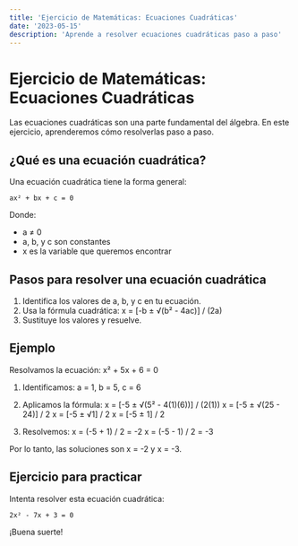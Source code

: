 ```yaml
---
title: 'Ejercicio de Matemáticas: Ecuaciones Cuadráticas'
date: '2023-05-15'
description: 'Aprende a resolver ecuaciones cuadráticas paso a paso'
---
```


# Ejercicio de Matemáticas: Ecuaciones Cuadráticas

Las ecuaciones cuadráticas son una parte fundamental del álgebra. En este ejercicio, aprenderemos cómo resolverlas paso a paso.

## ¿Qué es una ecuación cuadrática?

Una ecuación cuadrática tiene la forma general:

```
ax² + bx + c = 0
```

Donde:
- a ≠ 0
- a, b, y c son constantes
- x es la variable que queremos encontrar

## Pasos para resolver una ecuación cuadrática

1. Identifica los valores de a, b, y c en tu ecuación.
2. Usa la fórmula cuadrática: x = [-b ± √(b² - 4ac)] / (2a)
3. Sustituye los valores y resuelve.

## Ejemplo

Resolvamos la ecuación: x² + 5x + 6 = 0

1. Identificamos: a = 1, b = 5, c = 6
2. Aplicamos la fórmula:
   x = [-5 ± √(5² - 4(1)(6))] / (2(1))
   x = [-5 ± √(25 - 24)] / 2
   x = [-5 ± √1] / 2
   x = [-5 ± 1] / 2

3. Resolvemos:
   x = (-5 + 1) / 2 = -2
   x = (-5 - 1) / 2 = -3

Por lo tanto, las soluciones son x = -2 y x = -3.

## Ejercicio para practicar

Intenta resolver esta ecuación cuadrática:

```
2x² - 7x + 3 = 0
```

¡Buena suerte!